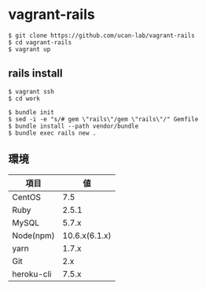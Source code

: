 # vagrant-rails

```
$ git clone https://github.com/ucan-lab/vagrant-rails
$ cd vagrant-rails
$ vagrant up
```

## rails install

```
$ vagrant ssh
$ cd work

$ bundle init
$ sed -i -e "s/# gem \"rails\"/gem \"rails\"/" Gemfile
$ bundle install --path vendor/bundle
$ bundle exec rails new .
```

## 環境

| 項目       | 値            |
| ---------- | ------------- |
| CentOS     | 7.5           |
| Ruby       | 2.5.1         |
| MySQL      | 5.7.x         |
| Node(npm)  | 10.6.x(6.1.x) |
| yarn       | 1.7.x         |
| Git        | 2.x           |
| heroku-cli | 7.5.x         |
